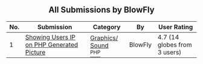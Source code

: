 ﻿<div align="center">

## All Submissions by BlowFly

</div>

No.  | Submission | Category | By   | User Rating
---- | ---------- | -------- | ---- | -----------
1 | [Showing Users IP on PHP Generated Picture<br />](https://github.com/Planet-Source-Code/blowfly-showing-users-ip-on-php-generated-picture__8-1454) | [Graphics/ Sound<br /><sup>PHP</sup>](../ByCategory/graphics-sound__8-15.md) | BlowFly | 4.7 (14 globes from 3 users)
